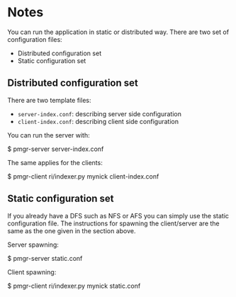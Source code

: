 # Notes

You can run the application in static or distributed way. There are two set of
configuration files:

- Distributed configuration set
- Static configuration set

## Distributed configuration set

There are two template files:

- `server-index.conf`: describing server side configuration
- `client-index.conf`: describing client side configuration

You can run the server with:

  $ pmgr-server server-index.conf

The same applies for the clients:

  $ pmgr-client ri/indexer.py mynick client-index.conf

## Static configuration set

If you already have a DFS such as NFS or AFS you can simply use the static
configuration file. The instructions for spawning the client/server are the
same as the one given in the section above.

Server spawning:

  $ pmgr-server static.conf

Client spawning:

  $ pmgr-client ri/indexer.py mynick static.conf
